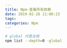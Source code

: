 ```yaml
---
title: Npm-查看所有依赖
date: 2019-02-26 11:08:23
tags:
categories: Npm
---
```

```sh
# global 代表全局
npm list --depth=0 -global 
```